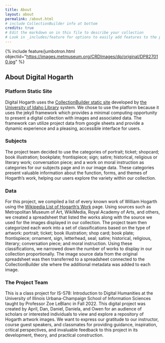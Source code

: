 ```yaml
---
title: About
layout: about
permalink: /about.html
# include CollectionBuilder info at bottom
credits: true
# Edit the markdown on in this file to describe your collection
# Look in _includes/feature for options to easily add features to the page
---
```


{% include feature/jumbotron.html objectid="https://images.metmuseum.org/CRDImages/dp/original/DP827010.jpg" %}

## **About Digital Hogarth**  


### Platform Static Site 
Digital Hogarth uses the [CollectionBuilder static site](https://collectionbuilder.github.io/) developed by [the University of Idaho Library](https://www.lib.uidaho.edu/) system. We chose to use the platform because it uses the jekyll framework which provides a minimal computing opportunity to present a digital collection with images and associated data. The framework can utilize project data from google sheets and provide a dynamic experience and a pleasing, accessible interface for users.  


### Subjects
The project team decided to use the categories of portrait; ticket; shopcard; book illustration; bookplate; frontispiece; sign; satire; historical, religious or literary work; conversation piece; and a work on moral instruction as categories for our subjects page and in our image data. These categories present valuable information about the function, forms, and themes of Hogarth’s work, helping our users explore the variety within our collection.  
 


### Data
For this project, we compiled a list of every known work of William Hogarth using the [Wikipedia List of Hogarth’s Work](https://en.wikipedia.org/wiki/List_of_works_by_William_Hogarth) page. Using sources such as Metropolitan Museum of Art, WikiMedia, Royal Academy of Arts, and others, we created a spreadsheet that listed the works along with the source we used for the images displayed in our collection. The project team then categorized each work into a set of classifications based on the type of artwork:  portrait; ticket; book illustration; shop card; book plate; frontispiece; ornament, sign, letterhead, seal; satire; historical, religious, literary; conversation piece; and moral instruction. Using these classifications, we narrowed down the number of works to display in our collection proportionally. The image source data from the original spreadsheet was then transferred to a spreadsheet connected to the CollectionBuilder site where the additional metadata was added to each image.  


### The Project Team
This is a class project for IS-578: Introduction to Digital Humanities at the University of Illinois Urbana-Champaign School of Information Sciences taught by Professor Zoe LeBlanc in Fall 2022. This digital project was created by April, Dan, Daniel, Daniela, and Owen for an audience of scholars or interested individuals to view and explore a repository of Hogarth artwork images. We want to express our gratitude to our instructor, course guest speakers, and classmates for providing guidance, inspiration, critical perspectives, and invaluable feedback to this project in its development, theory, and practical construction. 

